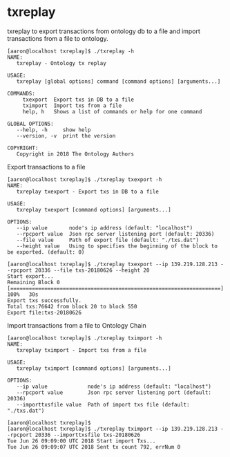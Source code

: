 # txreplay

txreplay to export transactions from ontology db to a file and import transactions from a file to ontology.

    [aaron@localhost txreplay]$ ./txreplay -h
	NAME:
	   txreplay - Ontology tx replay
	
	USAGE:
	   txreplay [global options] command [command options] [arguments...]
	
	COMMANDS:
	     txexport  Export txs in DB to a file
	     tximport  Import txs from a file
	     help, h   Shows a list of commands or help for one command
	
	GLOBAL OPTIONS:
	   --help, -h     show help
	   --version, -v  print the version
	
	COPYRIGHT:
	   Copyright in 2018 The Ontology Authors

Export transactions to a file


    [aaron@localhost txreplay]$ ./txreplay txexport -h
	NAME:
	   txreplay txexport - Export txs in DB to a file
	
	USAGE:
	   txreplay txexport [command options] [arguments...]
	
	OPTIONS:
	   --ip value       node's ip address (default: "localhost")
	   --rpcport value  Json rpc server listening port (default: 20336)
	   --file value     Path of export file (default: "./txs.dat")
	   --height value   Using to specifies the beginning of the block to be exported. (default: 0)
	   
	[aaron@localhost txreplay]$ ./txreplay txexport --ip 139.219.128.213 --rpcport 20336 --file txs-20180626 --height 20
	Start export...
	Remaining Block 0 [====================================================================] 100%   30s
	Export txs successfully.
	Total txs:76642 from block 20 to block 550
	Export file:txs-20180626


Import transactions from a file to Ontology Chain

    [aaron@localhost txreplay]$ ./txreplay tximport -h
	NAME:
	   txreplay tximport - Import txs from a file
	
	USAGE:
	   txreplay tximport [command options] [arguments...]
	
	OPTIONS:
	   --ip value             node's ip address (default: "localhost")
	   --rpcport value        Json rpc server listening port (default: 20336)
	   --importtxsfile value  Path of import txs file (default: "./txs.dat")
	   
	[aaron@localhost txreplay]$ 
	[aaron@localhost txreplay]$ ./txreplay tximport --ip 139.219.128.213 --rpcport 20336 --importtxsfile txs-20180626
	Tue Jun 26 09:09:00 UTC 2018 Start import Txs...
	Tue Jun 26 09:09:07 UTC 2018 Sent tx count 792, errNum 0


